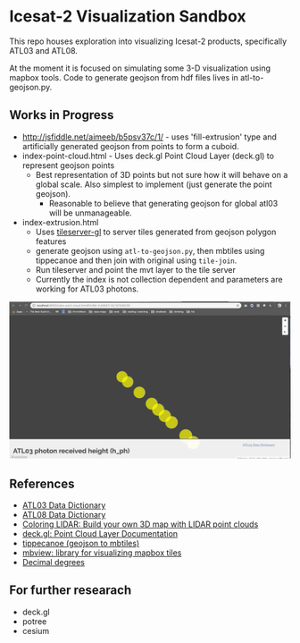 # Icesat-2 Visualization Sandbox

This repo houses exploration into visualizing Icesat-2 products, specifically ATL03 and ATL08.

At the moment it is focused on simulating some 3-D visualization using mapbox tools. Code to generate geojson from hdf files lives in atl-to-geojson.py.

## Works in Progress

* http://jsfiddle.net/aimeeb/b5psv37c/1/ - uses 'fill-extrusion' type and
  artificially generated geojson from points to form a cuboid.
* index-point-cloud.html - Uses deck.gl Point Cloud Layer (deck.gl) to represent geojson points
  * Best representation of 3D points but not sure how it will behave on a global scale. Also simplest to implement (just generate the point geojson).
    * Reasonable to believe that generating geojson for global atl03 will be unmanageable.
* index-extrusion.html
  * Uses [tileserver-gl](https://github.com/maptiler/tileserver-gl) to server
    tiles generated from geojson polygon features
  * generate geojson using `atl-to-geojson.py`, then mbtiles using tippecanoe and then join with original using `tile-join`.
  * Run tileserver and point the mvt layer to the tile server
  * Currently the index is not collection dependent and parameters are working for ATL03 photons.

![start.gif](./start.gif)


## References

* [ATL03 Data Dictionary](https://nsidc.org/sites/nsidc.org/files/technical-references/ATL03%20Product%20Data%20Dictionary.pdf)
* [ATL08 Data Dictionary](https://nsidc.org/sites/nsidc.org/files/technical-references/ATL08%20Product%20Data%20Dictionary.pdf)
* [Coloring LIDAR: Build your own 3D map with LIDAR point clouds](https://blog.mapbox.com/coloring-lidar-4522ca5a7186)
* [deck.gl: Point Cloud Layer Documentation](https://github.com/uber/deck.gl/blob/master/docs/layers/point-cloud-layer.md)
* [tippecanoe (geojson to mbtiles)](https://github.com/mapbox/tippecanoe)
* [mbview: library for visualizing mapbox tiles](https://github.com/mapbox/mbview)
* [Decimal degrees](https://en.wikipedia.org/wiki/Decimal_degrees)

## For further researach

* deck.gl
* potree
* cesium
